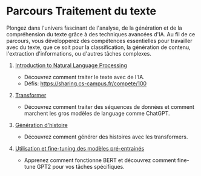 # Parcours Traitement du texte

Plongez dans l'univers fascinant de l'analyse, de la génération et de la compréhension du texte grâce à des techniques avancées d'IA. Au fil de ce parcours, vous développerez des compétences essentielles pour travailler avec du texte, que ce soit pour la classification, la génération de contenu, l'extraction d'informations, ou d'autres tâches complexes.


1. [Introduction to Natural Language Processing](./TP1_Intro_NLP)
   - Découvrez comment traiter le texte avec de l'IA.
   - Défis: https://sharing.cs-campus.fr/compete/100

2. [Transformer](./TP2_Transformer)
   - Découvrez comment traiter des séquences de données et comment marchent les gros modèles de language comme ChatGPT.

3. [Génération d'histoire](./TP3_TextGeneration)
   - Découvrez comment générer des histoires avec les transformers.
4. [Utilisation et fine-tuning des modèles pré-entrainés](./TP4_UseTransfo)
   - Apprenez comment fonctionne BERT et découvrez comment fine-tune GPT2 pour vos tâches spécifiques.
